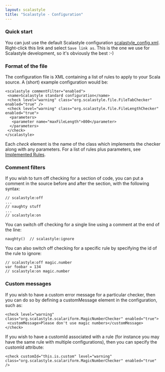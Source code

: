 ```yaml
---
layout: scalastyle
title: "Scalastyle - Configuration"
---
```


### Quick start

You can just use the default Scalastyle configuration [scalastyle_config.xml](scalastyle_config.xml). Right-click this link and select `Save link as`.
This is the one we use for Scalastyle development, so it's obviously the best :-)

### Format of the file

The configuration file is XML containing a list of rules to apply to your Scala source. A (short) example configuration would be:

	<scalastyle commentFilter="enabled">
	 <name>Scalastyle standard configuration</name>
	 <check level="warning" class="org.scalastyle.file.FileTabChecker" enabled="true" />
	 <check level="warning" class="org.scalastyle.file.FileLengthChecker" enabled="true">
	  <parameters>
	   <parameter name="maxFileLength">800</parameter>
	  </parameters>
	 </check>
	</scalastyle>

Each *check* element is the name of the class which implements the checker along with any parameters. For a list of rules plus parameters, see [Implemented Rules](rules-0.8.0.html).

### Comment filters

If you wish to turn off checking for a section of code, you can put a comment in the source before and after the section, with the following syntax:

    // scalastyle:off
	...
	// naughty stuff
	...
    // scalastyle:on

You can switch off checking for a single line using a comment at the end of the line:

    naughty()  // scalastyle:ignore

You can also switch off checking for a specific rule by specifying the id of the rule to ignore:

    // scalastyle:off magic.number
    var foobar = 134
    // scalastyle:on magic.number

### Custom messages

If you wish to have a custom error message for a particular checker, then you can do so by defining a customMessage element in the configuration, such as:

    <check level="warning" class="org.scalastyle.scalariform.MagicNumberChecker" enabled="true">
     <customMessage>Please don't use magic numbers</customMessage>
    </check>

If you wish to have a customId associated with a rule (for instance you may have the same rule with multiple configurations), then you can specify the customId attribute:

    <check customId="this.is.custom" level="warning" class="org.scalastyle.scalariform.MagicNumberChecker" enabled="true" />

